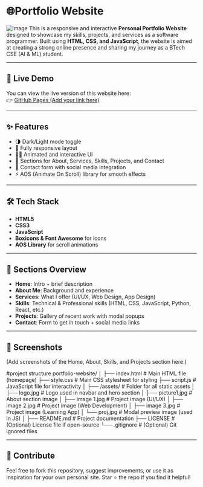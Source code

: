 # 🌐Portfolio Website
![image](https://github.com/user-attachments/assets/f0cb313e-f600-496b-9339-2ef7f68bc097)
This is a responsive and interactive **Personal Portfolio Website** designed to showcase my skills, projects, and services as a software programmer. Built using **HTML, CSS, and JavaScript**, the website is aimed at creating a strong online presence and sharing my journey as a BTech CSE (AI & ML) student.

---

## 📌 Live Demo

You can view the live version of this website here:  
👉 [GitHub Pages (Add your link here)](https://aditibelwal007.github.io/your-repo-name/)

---

## ✨ Features

- 🌗 Dark/Light mode toggle  
- 📱 Fully responsive layout  
- 👩‍💻 Animated and interactive UI  
- 💼 Sections for About, Services, Skills, Projects, and Contact  
- 📧 Contact form with social media integration  
- ⚡ AOS (Animate On Scroll) library for smooth effects

---

## 🛠️ Tech Stack

- **HTML5**  
- **CSS3**  
- **JavaScript**  
- **Boxicons & Font Awesome** for icons  
- **AOS Library** for scroll animations

---

## 📂 Sections Overview

- **Home**: Intro + brief description  
- **About Me**: Background and experience  
- **Services**: What I offer (UI/UX, Web Design, App Design)  
- **Skills**: Technical & Professional skills (HTML, CSS, JavaScript, Python, React, etc.)  
- **Projects**: Gallery of recent work with modal popups  
- **Contact**: Form to get in touch + social media links

---

## 📸 Screenshots

(Add screenshots of the Home, About, Skills, and Projects section here.)

#project structure
portfolio-website/
│
├── index.html                # Main HTML file (homepage)
├── style.css                 # Main CSS stylesheet for styling
├── script.js                 # JavaScript file for interactivity
│
├── /assets/                  # Folder for all static assets
│   ├── logo.jpg              # Logo used in navbar and hero section
│   ├── picture1.jpg          # About section image
│   ├── image 1.jpg           # Project image (UI/UX)
│   ├── image 2.jpg           # Project image (Web Development)
│   ├── image 3.jpg           # Project image (Learning App)
│   └── proj.jpg              # Modal preview image (used in JS)
│
├── README.md                 # Project documentation
├── LICENSE                   # (Optional) License file if open-source
└── .gitignore                # (Optional) Git ignored files


---

## 🙌 Contribute

Feel free to fork this repository, suggest improvements, or use it as inspiration for your own personal site. Star ⭐ the repo if you find it helpful!
